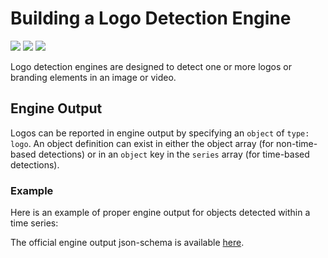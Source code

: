 # Building a Logo Detection Engine

![](badge/API/Yes/green)
![](badge/Search/Yes/green)
![](badge/UI/Yes/green)

Logo detection engines are designed to detect one or more logos or branding elements in an image or video. 

<!-- TODO
## Engine Manifest

All face recognition engines should specify the following parameters in their build manifest:

| Parameter | Value |
| --------- | ----- |
| `TODO` | `TODO` |
| `TODO` | `TODO` |

Here is a minimal example `manifest.json` that could apply to a face recognition engine:
-->

<!--TODO: Define [](manifest.example.json ':include :type=code javascript')-->

<!-- ## Engine Input -->

<!-- TODO -->

## Engine Output

Logos can be reported in engine output by specifying an `object` of `type: logo`.
An object definition can exist in either the object array (for non-time-based detections)
or in an `object` key in the `series` array (for time-based detections).

### Example
Here is an example of proper engine output for objects detected within a time series:

[](vtn-standard.example.json ':include :type=code json')

<!-- TODO: Add an example for objects outside a time series -->

The official engine output json-schema is available
[here](/schemas/vtn-standard/logo.json ':ignore').

